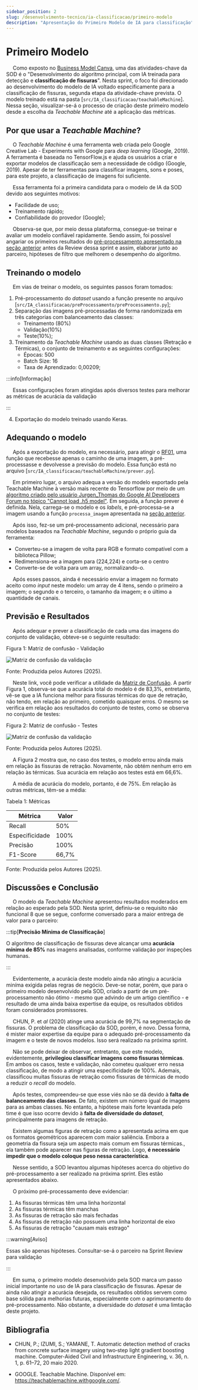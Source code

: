 ```yaml
---
sidebar_position: 2
slug: /desenvolvimento-tecnico/ia-classificacao/primeiro-modelo
description: "Apresentação do Primeiro Modelo de IA para classificação"
---
```


# Primeiro Modelo

&emsp; Como exposto no [Business Model Canva](../../../sprint-1/analise-de-negocios/business_model_canvas.md), uma das atividades-chave da SOD é o "Desenvolvimento do algoritmo principal, com IA treinada para detecção e **classificação de fissuras**". Nesta sprint, o foco foi direcionado ao desenvolvimento do modelo de IA voltado especificamente para a classificação de fissuras, segunda etapa da atividade-chave prevista. O modelo treinado está na pasta [``src/IA_classificacao/teachableMachine``]. Nessa seção, visualizar-se-á o processo de criação deste primeiro modelo desde a escolha da _Teachable Machine_ até a aplicação das métricas.

## Por que usar a _Teachable Machine_?

&emsp; O _Teachable Machine_ é uma ferramenta web criada pelo Google Creative Lab - Experiments with Google para _deep learning_ (Google, 2019). A ferramenta é baseada no TensorFlow.js e ajuda os usuários a criar e exportar modelos de classificação sem a necessidade de código (Google, 2019). Apesar de ter ferramentas para classificar imagens, sons e poses, para este projeto, a classificação de imagens foi suficiente.

&emsp; Essa ferramenta foi a primeira candidata para o modelo de IA da SOD devido aos seguintes motivos:
- Facilidade de uso;
- Treinamento rápido;
- Confiabilidade do provedor (Google);

&emsp; Observa-se que, por meio dessa plataforma, consegue-se treinar e avaliar um modelo confiável rapidamente. Sendo assim, foi possível angariar os primeiros resultados do [pré-processamento apresentado na seção anterior](./preparacao.md) antes da Review dessa sprint e assim, elaborar junto ao parceiro, hipóteses de filtro que melhorem o desempenho do algoritmo.

## Treinando o modelo

&emsp; Em vias de treinar o modelo, os seguintes passos foram tomados:
1. Pré-processamento do _dataset_ usando a função presente no arquivo [``src/IA_classificacao/preProcessamento/preProcessamento.py``];
2. Separação das imagens pré-processadas de forma randomizada em três categorias com balanceamento das classes: 
    - Treinamento (80%)
    - Validação(10%)
    - Teste(10%);
3. Treinamento da _Teachable Machine_ usando as duas classes (Retração e Térmicas), o conjunto de treinamento e as seguintes configurações:
    - Épocas: 500
    - Batch Size: 16
    - Taxa de Aprendizado: 0,00209;

:::info[Informação]

&emsp; Essas configurações foram atingidas após diversos testes para melhorar as métricas de acurácia da validação

:::

4. Exportação do modelo treinado usando Keras.

## Adequando o modelo

&emsp; Após a exportação do modelo, era necessário, para atingir o [RF01](../../../sprint-1/especificacoes-tecnicas/Requisitos_Funcionais.md), uma função que recebesse apenas o caminho de uma imagem, a pré-processasse e devolvesse a previsão do modelo. Essa função está no arquivo [``src/IA_classificacao/teachableMachine/prever.py``].

&emsp; Em primeiro lugar, o arquivo adequa a versão do modelo exportado pela Teachable Machine à versão mais recente do Tensorflow por meio de um [algoritmo criado pelo usuário Jurgen_Thomas do Google AI Developers Forum no tópico "Cannot load .h5 model"](https://discuss.ai.google.dev/t/cannot-load-h5-model/42465/3). Em seguida, a função prever é definida. Nela, carrega-se o modelo e os _labels_, e pré-processa-se a imagem usando a função ``processa_imagem`` apresentada na [seção anterior](./preparacao.md).

&emsp; Após isso, fez-se um pré-processamento adicional, necessário para modelos baseados na _Teachable Machine_, segundo o próprio guia da ferramenta:
- Converteu-se a imagem de volta para RGB e formato compatível com a biblioteca Pillow;
- Redimensiona-se a imagem para (224,224) e corta-se o centro
- Converte-se de volta para um array, normalizando-o.

&emsp; Após esses passos, ainda é necessário enviar a imagem no formato aceito como _input_ neste modelo: um array de 4 itens, sendo o primeiro a imagem; o segundo e o terceiro, o tamanho da imagem; e o último a quantidade de canais.

## Previsão e Resultados

&emsp; Após adequar e prever a classificação de cada uma das imagens do conjunto de validação, obteve-se o seguinte resultado:

<p style={{textAlign: 'center'}}>Figura 1: Matriz de confusão - Validação</p>
<div style={{margin: 25}}>
    <div style={{textAlign: 'center'}}>
        <img src={require("../../../../static/img/matriz-confusao-validacao.jpg").default} style={{width: 800}} alt="Matriz de confusão da validação" />
        <br />
    </div>
</div>
<p style={{textAlign: 'center'}}>Fonte: Produzida pelos Autores (2025). </p>

&emsp; Neste link, você pode verificar a utilidade da [Matriz de Confusão](https://www.geeksforgeeks.org/confusion-matrix-machine-learning/). A partir Figura 1, observa-se que a acurácia total do modelo é de 83,3%, entretanto, vê-se que a IA funciona melhor para fissuras térmicas do que de retração, não tendo, em relação ao primeiro, cometido quaisquer erros. O mesmo se verifica em relação aos resultados do conjunto de testes, como se observa no conjunto de testes:

<p style={{textAlign: 'center'}}>Figura 2: Matriz de confusão - Testes</p>
<div style={{margin: 25}}>
    <div style={{textAlign: 'center'}}>
        <img src={require("../../../../static/img/matriz-confusao-testes.jpg").default} style={{width: 800}} alt="Matriz de confusão da validação" />
        <br />
    </div>
</div>
<p style={{textAlign: 'center'}}>Fonte: Produzida pelos Autores (2025). </p>

&emsp; A Figura 2 mostra que, no caso dos testes, o modelo errou ainda mais em relação às fissuras de retração. Novamente, não obtém nenhum erro em relação às térmicas. Sua acurácia em relação aos testes está em 66,6%.

&emsp; A média de acurácia do modelo, portanto, é de 75%. Em relação às outras métricas, têm-se a média:

<p style={{textAlign: 'center'}}>Tabela 1: Métricas</p>
<div style={{margin: 25,  textAlign: 'center', display: 'flex', }}>
    <table style={{margin: 'auto'}}>
        <thead>
          <tr>
            <th>Métrica</th>
            <th>Valor</th>
          </tr>
        </thead>
        <tbody>
          <tr>
            <td>Recall</td>
            <td>50%</td>
          </tr>
          <tr>
            <td>Especificidade</td>
            <td>100%</td>
          </tr>
          <tr>
            <td>Precisão</td>
            <td>100%</td>
          </tr>
          <tr>
            <td>F1-Score</td>
            <td>66,7%</td>
          </tr>
        </tbody>
    </table>
</div>
<p style={{textAlign: 'center'}}>Fonte: Produzida pelos Autores (2025). </p>



## Discussões e Conclusão

&emsp; O modelo da _Teachable Machine_ apresentou resultados moderados em relação ao esperado pela SOD. Nesta sprint, definiu-se o requisito não funcional 8 que se segue, conforme conversado para a maior entrega de valor para o parceiro:

:::tip[**Precisão Mínima de Classificação**] 

O algoritmo de classificação de fissuras deve alcançar uma **acurácia mínima de 85%** nas imagens analisadas, conforme validação por inspeções humanas.

:::

&emsp; Evidentemente, a acurácia deste modelo ainda não atingiu a acurácia miníma exigida pelas regras de negócio. Deve-se notar, porém, que para o primeiro modelo desenvolvido pela SOD, criado a partir de um pré-processamento não ótimo - mesmo que advindo de um artigo científico - e resultado de uma ainda baixa expertise da equipe, os resultados obtidos foram considerados promissores.

&emsp; CHUN, P. et _al_ (2020) atinge uma acurácia de 99,7% na segmentação de fissuras. O problema de classificação da SOD, porém, é novo. Dessa forma, é mister maior expertise da equipe para o adequado pré-processamento da imagem e o teste de novos modelos. Isso será realizado na próxima sprint.

&emsp; Não se pode deixar de observar, entretanto, que este modelo, evidentemente, **privilegiou classificar imagens como fissuras térmicas**. Em ambos os casos, teste e validação, não cometeu qualquer erro nessa classificação, de modo a atingir uma especificidade de 100%. Ademais, classificou muitas fissuras de retração como fissuras de térmicas de modo a reduzir o _recall_ do modelo.

&emsp; Após testes, compreendeu-se que esse viés não se dá devido à **falta de balanceamento das classes**. De fato, existem um número igual de imagens para as ambas classes. No entanto, a hipótese mais forte levantada pelo time é que isso ocorre devido à **falta de diversidade do _dataset_**, principalmente para imagens de retração.

&emsp; Existem algumas figuras de retração como a apresentada acima em que os formatos geométricos aparecem com maior saliência. Embora a geometria da fissura seja um aspecto mais comum em fissuras térmicas., ela também pode aparecer nas figuras de retração. Logo, **é necessário impedir que o modelo coloque peso nessa característica**.

&emsp; Nesse sentido, a SOD levantou algumas hipóteses acerca do objetivo do pré-processamento a ser realizado na próxima sprint. Eles estão apresentados abaixo.

&emsp; O próximo pré-processamento deve evidenciar:
1. As fissuras térmicas têm uma linha horizontal
2. As fissuras térmicas têm manchas
3. As fissuras de retração são mais fechadas
4. As fissuras de retração não possuem uma linha horizontal de eixo
5. As fissuras de retração "causam mais estrago"

:::warning[Aviso]

Essas são apenas hipóteses. Consultar-se-á o parceiro na Sprint Review para validação

:::

&emsp; Em suma, o primeiro modelo desenvolvido pela SOD marca um passo inicial importante no uso de IA para classificação de fissuras. Apesar de ainda não atingir a acurácia desejada, os resultados obtidos servem como base sólida para melhorias futuras, especialmente com o aprimoramento do pré-processamento. Não obstante, a diversidade do _dataset_ é uma limtação deste projeto.

## Bibliografia

* CHUN, P.; IZUMI, S.; YAMANE, T. Automatic detection method of cracks from concrete surface imagery using two‐step light gradient boosting machine. Computer-Aided Civil and Infrastructure Engineering, v. 36, n. 1, p. 61–72, 20 maio 2020.

* GOOGLE. Teachable Machine. Disponível em: https://teachablemachine.withgoogle.com/. 














